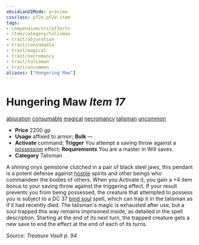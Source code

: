 ```yaml
---
obsidianUIMode: preview
cssclass: pf2e,pf2e-item
tags:
- compendium/src/pf2e/tv
- item/category/talisman
- trait/abjuration
- trait/consumable
- trait/magical
- trait/necromancy
- trait/talisman
- trait/uncommon
aliases: ["Hungering Maw"]
---
```

# Hungering Maw *Item 17*  
[abjuration](rules/traits/abjuration.md)  [consumable](rules/traits/consumable.md)  [magical](rules/traits/magical.md)  [necromancy](rules/traits/necromancy.md)  [talisman](rules/traits/talisman.md)  [uncommon](rules/traits/uncommon.md)  

- **Price** 2200 gp
- **Usage** affixed to armor; **Bulk** —
- **Activate** command; **Trigger** You attempt a saving throw against a [possession](rules/traits/possession.md) effect; **Requirements** You are a master in Will saves.
- **Category** Talisman

A shining onyx gemstone clutched in a pair of black steel jaws, this pendant is a potent defense against [hostile](rules/conditions.md#Hostile) spirits and other beings who commandeer the bodies of others. When you Activate it, you gain a +4 item bonus to your saving throw against the triggering effect. If your result prevents you from being possessed, the creature that attempted to possess you is subject to a DC 37 [bind soul](compendium/spells/bind-soul.md) spell, which can trap it in the talisman as if it had recently died. The talisman's magic is exhausted after use, but a soul trapped this way remains imprisoned inside, as detailed in the spell description. Starting at the end of its next turn, the trapped creature gets a new save to end the effect at the end of each of its turns.

*Source: Treasure Vault p. 94*